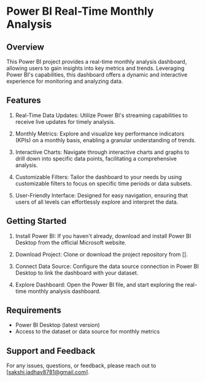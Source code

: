 # Power BI Real-Time Monthly Analysis

## Overview

This Power BI project provides a real-time monthly analysis dashboard, allowing users to gain insights into key metrics and trends. Leveraging Power BI's capabilities, this dashboard offers a dynamic and interactive experience for monitoring and analyzing data.

## Features

1. Real-Time Data Updates: Utilize Power BI's streaming capabilities to receive live updates for timely analysis.

2. Monthly Metrics: Explore and visualize key performance indicators (KPIs) on a monthly basis, enabling a granular understanding 
   of trends.

3. Interactive Charts: Navigate through interactive charts and graphs to drill down into specific data points, facilitating a 
   comprehensive analysis.

4. Customizable Filters: Tailor the dashboard to your needs by using customizable filters to focus on specific time periods or data subsets.

5. User-Friendly Interface: Designed for easy navigation, ensuring that users of all levels can effortlessly explore and interpret the data.

## Getting Started

1. Install Power BI: If you haven't already, download and install Power BI Desktop from the official Microsoft website.

2. Download Project: Clone or download the project repository from [].

3. Connect Data Source: Configure the data source connection in Power BI Desktop to link the dashboard with your dataset.

4. Explore Dashboard: Open the Power BI file, and start exploring the real-time monthly analysis dashboard.

## Requirements

- Power BI Desktop (latest version)
- Access to the dataset or data source for monthly metrics

## Support and Feedback

For any issues, questions, or feedback, please reach out to [sakshi.jadhav8781@gmail.com].



